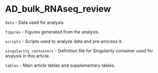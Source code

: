 # AD_bulk_RNAseq_review

`data` - Data used for analysis.

`figures` - Figures generated from the analysis.

`scripts` - Scripts used to analyze data and pre-process it.

`singularity_containers` - Definition file for Singularity container used for analysis in this article.

`tables` - Main article tables and supplementary tables.
